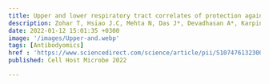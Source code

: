 ```yaml
---
title: Upper and lower respiratory tract correlates of protection against respiratory syncytial virus following vaccination of nonhuman primates
description: Zohar T, Hsiao J.C, Mehta N, Das J*, Devadhasan A*, Karpinski W, Callahan C, Citron M.P, DiStefano D.J, Touch S, Wen Z, Sachs J.R, Cejas P.J, Espeseth A.S, Lauffenburger D.A, Bett A.J, Alter G
date: 2022-01-12 15:01:35 +0300
image: '/images/Upper-and.webp'
tags: [Antibodyomics]
href : 'https://www.sciencedirect.com/science/article/pii/S1074761323002790?via%3Dihub'
published: Cell Host Microbe 2022

---
```

